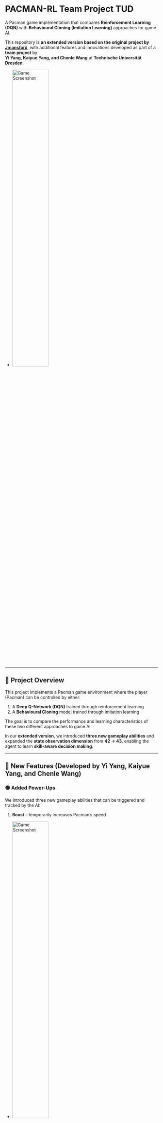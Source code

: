# PACMAN-RL Team Project TUD

A Pacman game implementation that compares **Reinforcement Learning (DQN)** with **Behavioural Cloning (Imitation Learning)** approaches for game AI.

This repository is **an extended version based on the original project by [Jmansford](https://github.com/Jmansford/Pacman-RL-VS-BC)**, with additional features and innovations developed as part of a **team project** by  
**Yi Yang, Kaiyue Yang, and Chenle Wang** at **Technische Universität Dresden**.
- <img src="images/gameplay.png" alt="Game Screenshot" style="width:50%;">
---

## 🧠 Project Overview

This project implements a Pacman game environment where the player (Pacman) can be controlled by either:
1. A **Deep Q-Network (DQN)** trained through reinforcement learning
2. A **Behavioural Cloning** model trained through imitation learning

The goal is to compare the performance and learning characteristics of these two different approaches to game AI.

In our **extended version**, we introduced **three new gameplay abilities** and expanded the **state observation dimension** from **42 → 43**, enabling the agent to learn **skill-aware decision making**.

---

## 🚀 New Features (Developed by Yi Yang, Kaiyue Yang, and Chenle Wang)

### 🟢 Added Power-Ups
We introduced three new gameplay abilities that can be triggered and tracked by the AI:
1. **Boost** – temporarily increases Pacman’s speed  
- <img src="images/boost.png" alt="Game Screenshot" style="width:50%;">
2. **Invisibility** – makes Pacman invisible to ghosts for a short duration
- <img src="images/invisibility.png" alt="Game Screenshot" style="width:50%;">
3. **Freeze** – freezes all ghosts temporarily  
- <img src="images/freeze.png" alt="Game Screenshot" style="width:50%;">

### 🧩 State Space Expansion (42D → 43D)

To allow the RL agent to perceive its current skill status, we added a new **Pacman status feature vector**:

```python
pacman_status_features = np.array([
    is_boosted, boost_timer_normalized,
    is_invisible, invisible_timer_normalized,
    is_freezing, freeze_timer_normalized
], dtype=np.float32)
```

These new 6 status features are concatenated with the original 42-dimensional observation, forming a **43-dimensional** total state vector:

```python
full_observation = np.concatenate([
    pacman_status_features,
    base_observation,
    enhanced_features
])
```

| Version     | State Dimensions | Skill State Features | Skill State Awareness | Behavioral Intelligence Improvement |
|--------------|------------------|----------------------|------------------------|--------------------------------------|
| Old 42-dim   | 42               | None                 | No                     | Cannot distinguish normal/boost/invisible states |
| New 43-dim   | 43               | 6 skill state features | Yes                   | Can intelligently use all skills |

---

## 📈 Evaluation

During DQN training, the **43D model** shows higher average reward and faster convergence compared to the **42D baseline**.

<div align="center">
  <img src="images/evaluation1.png" alt="Evaluation Results" style="width:80%;">
  <img src="images/evaluation.png" alt="Evaluation Results" style="width:80%;">
</div>

*Comparison of average scores over 500k timesteps (Dark Blue: 43D, Light Blue: 42D)*

The extended state dimension enables the RL agent to:
- Recognize and utilize power-up states effectively  
- Show adaptive behavior (e.g., using invisibility when surrounded by ghosts)  
- Achieve higher cumulative rewards  

---

## 🕹️ Classic Features (from Original Project)

- Classic Pacman gameplay with ghosts and pellets  
- Two maze configurations: **Simple** and **Complex**  
- DQN-based Reinforcement Learning and Imitation Learning agents  
- Expert demonstration recording and playback  
- Enhanced feature extraction for better state representation  
- TensorBoard integration for training visualization  

---

## 🎮 Controls

### Game Modes
- `1`: HUMAN mode (manual control)  
- `2`: A_STAR mode (automatic pathfinding)  
- `3`: DQN mode (reinforcement learning)  
- `4`: IMITATION mode (behavioural cloning)  

### Human Mode Controls
- `↑ ↓ ← →`: Move directions  

### Game Management
- `M`: Switch between Simple and Complex maze  
- `SPACE`: Restart game  

### Demonstration Recording
- `R`: Start recording (in HUMAN mode)  
- `T`: Stop recording  
- `C`: Cancel current recording  
- `A`: Analyse recorded demonstrations  

---

## 🧩 Project Structure

```
PACMAN-RL-VS-BC/
├── dqn/              # Deep Q-Network implementation
├── imitation/        # Behavioural Cloning implementation
├── entities/         # Game entities (Pacman, Ghosts)
├── rendering/        # Game rendering utilities
├── utils/            # Helper functions and utilities
├── experiments/      # Experiment configurations and results
├── outputs/          # Model outputs and saved data
├── images/           # Screenshots and result plots
├── main.py           # Main game loop and entry point
└── constants.py      # Game constants and configurations
```

---

## ⚙️ Requirements

- Python 3.x  
- Pygame  
- PyTorch  
- NumPy  

Install dependencies:
```bash
pip install -r requirements.txt
```

---

## ▶️ Usage

### Run the Game
```bash
python main.py
```

### Training Modes
- **DQN Training** → Set `TRAINING_MODE = True`  
- **Imitation Learning** → Set `IMITATION_MODE = True` and `TRAIN_IMITATION_MODEL = True`  
- **Record Expert Demonstrations** → Set `RECORD_DEMONSTRATIONS = True`  

### TensorBoard Visualization
```bash
tensorboard --logdir=./outputs/logs/tensorboard
```
Then open [http://localhost:6006](http://localhost:6006)

---

## 🧑‍💻 Credits

- **Original Author:** [Jmansford](https://github.com/Jmansford/Pacman-RL-VS-BC)  
- **Extended Version Developers:** Yi Yang, Kaiyue Yang, Chenle Wang  
- **Institution:** Technische Universität Dresden  
- **Course Project:** Reinforcement Learning & Behavioural Cloning Comparison for Pacman AI  

---

## 📚 Citation

If you use or reference this project, please credit both the original author and our extended version contributors:

```
Original work by Jmansford.
Extended version with power-up features, skill-aware state expansion, and RL evaluation by
Yi Yang, Kaiyue Yang, and Chenle Wang, Technische Universität Dresden (2025).
```

---

## 🏁 Results Summary

| Model       | State Dim | Avg. Score | Skill Usage                | Comment                             |
|--------------|------------|-------------|-----------------------------|-------------------------------------|
| DQN (42D)    | 42         | ~400        | None                        | Baseline RL agent                  |
| DQN (43D)    | 43         | ~600        | Boost + Invisible + Freeze  | Learns to trigger skills intelligently |

---
> 📸 The figures shown above are from our presentation slides, illustrating innovation (dimension expansion) and evaluation results from our reinforcement learning experiments.
